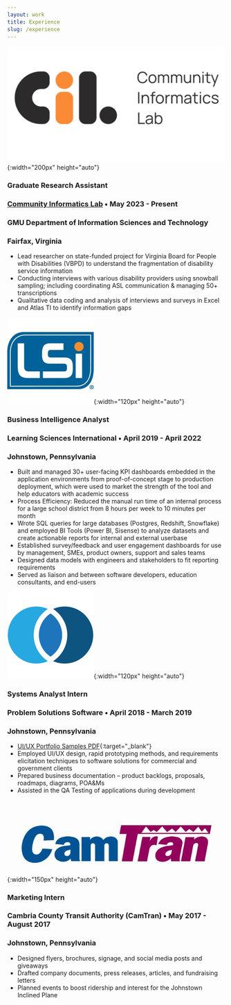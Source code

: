 ```yaml
---
layout: work
title: Experience
slug: /experience
---
```



![CIL logo](/assets/img/work/cil-logo.png){:width="200px" height="auto"}
### <b>Graduate Research Assistant </b>
### [Community Informatics Lab](https://cil.cec.gmu.edu/)   •   May 2023 - Present
### GMU Department of Information Sciences and Technology
### Fairfax, Virginia
* Lead researcher on state-funded project for Virginia Board for People with Disabilities (VBPD) to understand the fragmentation of disability service information 
* Conducting interviews with various disability providers using snowball sampling; including coordinating ASL communication & managing 50+ transcriptions 
* Qualitative data coding and analysis of interviews and surveys in Excel and Atlas TI to identify information gaps

![LSI](/assets/img/work/lsi-logo.jpeg){:width="120px" height="auto"}
### <b>Business Intelligence Analyst</b>
### Learning Sciences International   •   April 2019 - April 2022
### Johnstown, Pennsylvania
* Built and managed 30+ user-facing KPI dashboards embedded in the application environments from proof-of-concept stage to production deployment, which were used to market the strength of the tool and help educators with academic success
* Process Efficiency: Reduced the manual run time of an internal process for a large school district from 8 hours per week to 10 minutes per month 
* Wrote SQL queries for large databases (Postgres, Redshift, Snowflake) and employed BI Tools (Power BI, Sisense) to analyze datasets and create actionable reports for internal and external userbase
* Established survey/feedback and user engagement dashboards for use by management, SMEs, product owners, support and sales teams
* Designed data models with engineers and stakeholders to fit reporting requirements
* Served as liaison and between software developers, education consultants, and end-users

![PS](/assets/img/work/ps-logo.png){:width="120px" height="auto"}
### <b>Systems Analyst Intern</b>
### Problem Solutions Software   •   April 2018 - March 2019
### Johnstown, Pennsylvania
* [UI/UX Portfolio Samples PDF](/assets/files/Tulsi_Shrivastava_UI_UX_Portfolio){:target="_blank"}
* Employed UI/UX design, rapid prototyping methods, and requirements elicitation techniques to software solutions for commercial and government clients
* Prepared business documentation – product backlogs, proposals, roadmaps, diagrams, POA&Ms
* Assisted in the QA Testing of applications during development

<br/>

![CamTran](/assets/img/work/camtran-logo.jpg){:width="150px" height="auto"}
### <b>Marketing Intern</b>
### Cambria County Transit Authority (CamTran)   •    May 2017 - August 2017
### Johnstown, Pennsylvania
* Designed flyers, brochures, signage, and social media posts and giveaways
* Drafted company documents, press releases, articles, and fundraising letters
* Planned events to boost ridership and interest for the Johnstown Inclined Plane

<br />
<br />
